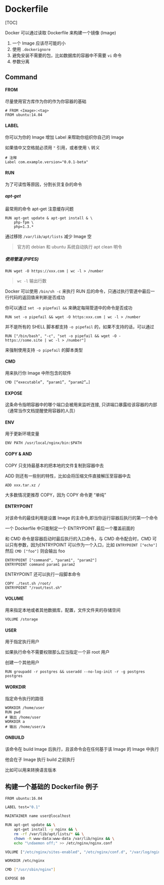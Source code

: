 # Dockerfile

[TOC]

Docker 可以通过读取 Dockerfile 来构建一个镜像 (Image)

1. 一个 Image 应该尽可能的小
2. 使用 `.dockerignore` 
3. 避免安装不需要的包，比如数据库的容器中不需要 `vi` 命令
4. 参数分离

## Command

#### FROM

尽量使用官方库作为你的作为你容器的基础

```basic
# FROM <Image>:<tag>
FROM ubuntu:14.04
```



#### LABEL

你可以为你的 Image 增加 Label 来帮助你组织你自己的 Image

如果值中又空格就必须用 `"` 引用，或者使用 `\` 转义

```basic
# 注释
Label com.example.version="0.0.1-beta"
```

#### RUN

为了可读性等原因，分割长货复杂的命令

##### apt-get 

最常用的命令 apt-get 注意缓存问题

```basic
RUN apt-get update & apt-get install & \
    php-fpm \
    php=1.3.*
```

通过移除 `/var/lib/apt/lists` 减少 Image 空

> 官方的 debian 和 ubuntu 系统自动执行 apt clean 明令

##### 使用管道 (PIPES)

```basic
RUN wget -O https://xxx.com | wc -l > /number
```

> `wc -l`  输出行数

Docker 可以使用 `/bin/sh -c` 来执行 RUN 后的命令，只通过执行管道中最后一行代码的返回值来判断是否成功

你可以通过 `set -o pipefail &&` 来确定每隔管道中的命令是否成功

```basic
RUN set -o pipefail && wget -O https:xxx.com | wc -l > /number
```

并不是所有的 SHELL 脚本都支持 `-o pipefail` 的，如果不支持的话，可以通过

```basic
RUN ["/bin/bash", "-c", "set -o pipefail && wget -O - https://some.site | wc -l > /number"]
```

来强制使用支持 `-o pipefail` 的脚本类型

#### CMD

用来执行你 Image 中所包含的软件

```basic
CMD [“executable”, “param1”, “param2”…]
```

#### EXPOSE

这条命令指明容器中的哪个端口会被用来监听连接, 只讲端口暴露给该容器的内部（通常当作文档提醒使用容器的人员）

#### ENV

用于更新环境变量

```basic
ENV PATH /usr/local/nginx/bin:$PATH
```

#### COPY & AND

COPY 只支持最基本的把本地的文件复制到容器中去

ADD 则还有一些别的特性，比如会将压缩文件直接解压至容器中去

`ADD xxx.tar.xz /`

大多数情况更推荐 COPY，因为 COPY 命令更 “单纯”

#### ENTRYPOINT

对该命令的最佳利用是设置 Image 的主命令,即当你运行容器后执行的第一个命令

一个 Dockerfile 中只能制定一个 ENTRYPOINT 最后一个覆盖前面的

和 CMD 命令是容器启动时最后执行的入口命令，与 CMD 命令配合时，CMD 可以只有参数，因为ENTRYPOINT 可以作为一个入口，比如 `ENTRYPOINT ["echo"]` 然后 `CMD ["foo"]` 则会输出 foo

```basic
ENTRYPOINT ["command", "param1", "param2"]
ENTRYPOINT command param1 param2
```

ENTRYPOINT 还可以执行一段脚本命令

```basic
COPY ./test.sh /root/
ENTRYPOINT "/root/test.sh"
```

#### VOLUME

用来指定本地或者其他数据库，配置，文件文件夹的存储空间

```basic
VOLUME /storage
```

#### USER

用于指定执行用户

如果执行命令不需要权限那么应当指定一个非 root 用户

创建一个其他用户

```basic
RUN groupadd -r postgres && useradd --no-log-init -r -g postgres postgres
```

#### WORKDIR

指定命令执行的路径

```basic
WORKDIR /home/user
RUN pwd
# 输出 /home/user
WORKDIR a
# 输出 /home/user/a
```

#### ONBUILD

该命令在 build Image 后执行，且该命令会在任何基于该 Image 的 Image 中执行

他会在子 Image 执行 build 之前执行

比如可以用来转换语言版本

## 构建一个基础的 Dockerfile 例子



```Bash
FROM ubuntu:16.04

LABEL test="0.1"

MAINTAINER name user@localhost

RUN apt-get update && \
    apt-get install -y nginx && \
    rm -rf /var/lib/apt/lists/* && \
    chown -R www-data:www-data /var/lib/nginx && \
    echo "\ndaemon off;" >> /etc/nginx/nginx.conf

VOLUME ["/etc/nginx/sites-enabled", "/etc/nginx/conf.d", "/var/log/nginx", "/var/www/html"]

WORKDIR /etc/nginx

CMD ["/usr/sbin/nginx"]

EXPOSE 80
```





















